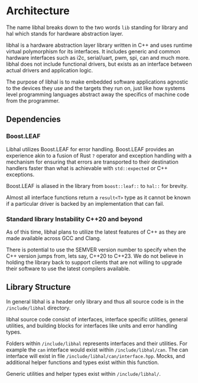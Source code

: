 # Architecture

The name libhal breaks down to the two words `lib` standing for library and
hal which stands for hardware abstraction layer.

libhal is a hardware abstraction layer library written in C++ and uses runtime
virtual polymorphism for its interfaces. It includes generic and common hardware
interfaces such as i2c, serial/uart, pwm, spi, can and much more. libhal does
not include functional drivers, but exists as an interface between actual
drivers and application logic.

The purpose of libhal is to make embedded software applications agnostic to the
devices they use and the targets they run on, just like how systems level
programming languages abstract away the specifics of machine code from the
programmer.

## Dependencies

### Boost.LEAF

Libhal utilizes Boost.LEAF for error handling. Boost.LEAF provides an experience
akin to a fusion of Rust `?` operator and exception handling with a mechanism
for ensuring that errors are transported to their destination handlers faster
than what is achievable with `std::expected` or C++ exceptions.

Boost.LEAF is aliased in the library from `boost::leaf::` to `hal::` for
brevity.

Almost all interface functions return a `result<T>` type as it cannot be known
if a particular driver is backed by an implementation that can fail.

### Standard library Instability C++20 and beyond

As of this time, libhal plans to utilize the latest features of C++ as they
are made available across GCC and Clang.

There is potential to use the SEMVER version number to specify when the C++
version jumps from, lets say, C++20 to C++23. We do not believe in holding
the library back to support clients that are not willing to upgrade their
software to use the latest compilers available.

## Library Structure

In general libhal is a header only library and thus all source code is in the
`/include/libhal` directory.

libhal source code consist of interfaces, interface specific utilities,
general utilities, and building blocks for interfaces like units and error
handling types.

Folders within `/include/libhal` represents interfaces and their utilities.
For example the `can` interface would exist within `/include/libhal/can`. The
can interface will exist in file `/include/libhal/can/interface.hpp`. Mocks,
and additional helper functions and types exist within this function.

Generic utilities and helper types exist within `/include/libhal/`.
